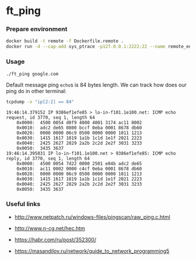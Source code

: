 # ft_ping

### Prepare environment

```bash
docker build -t remote -f Dockerfile.remote .
docker run -d --cap-add sys_ptrace -p127.0.0.1:2222:22 --name remote_env remote
```


### Usage

```bash
./ft_ping google.com
```

Default message ping `echo`s is 84 bytes length.
We can track how does our ping do in other terminal:

```bash
tcpdump -x "ip[2:2] == 84"
```

```
19:46:14.379152 IP 9386ef1efe85 > lo-in-f101.1e100.net: ICMP echo request, id 3770, seq 1, length 64
	0x0000:  4500 0054 d0f9 4000 4001 3174 ac11 0002
	0x0010:  adc2 de65 0800 bccf 0eba 0001 8678 db60
	0x0020:  0000 0000 06c9 0500 0000 0000 1011 1213
	0x0030:  1415 1617 1819 1a1b 1c1d 1e1f 2021 2223
	0x0040:  2425 2627 2829 2a2b 2c2d 2e2f 3031 3233
	0x0050:  3435 3637
19:46:14.395831 IP lo-in-f101.1e100.net > 9386ef1efe85: ICMP echo reply, id 3770, seq 1, length 64
	0x0000:  4500 0054 7d22 0000 2501 e04b adc2 de65
	0x0010:  ac11 0002 0000 c4cf 0eba 0001 8678 db60
	0x0020:  0000 0000 06c9 0500 0000 0000 1011 1213
	0x0030:  1415 1617 1819 1a1b 1c1d 1e1f 2021 2223
	0x0040:  2425 2627 2829 2a2b 2c2d 2e2f 3031 3233
	0x0050:  3435 3637
```

### Useful links
* http://www.netpatch.ru/windows-files/pingscan/raw_ping.c.html

* http://www.n-cg.net/hec.htm

* https://habr.com/ru/post/352300/

* https://masandilov.ru/network/guide_to_network_programming5